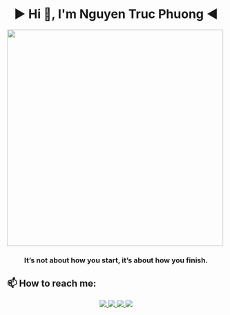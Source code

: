 <h1 align="center">► Hi 👋, I'm Nguyen Truc Phuong ◄ </h2> 

<img align="center" src="https://private-user-images.githubusercontent.com/192780750/398589388-5b4bae97-8ab9-4857-a9e3-e77087bbc44a.jpg?jwt=eyJhbGciOiJIUzI1NiIsInR5cCI6IkpXVCJ9.eyJpc3MiOiJnaXRodWIuY29tIiwiYXVkIjoicmF3LmdpdGh1YnVzZXJjb250ZW50LmNvbSIsImtleSI6ImtleTUiLCJleHAiOjE3MzUxNDU4MjIsIm5iZiI6MTczNTE0NTUyMiwicGF0aCI6Ii8xOTI3ODA3NTAvMzk4NTg5Mzg4LTViNGJhZTk3LThhYjktNDg1Ny1hOWUzLWU3NzA4N2JiYzQ0YS5qcGc_WC1BbXotQWxnb3JpdGhtPUFXUzQtSE1BQy1TSEEyNTYmWC1BbXotQ3JlZGVudGlhbD1BS0lBVkNPRFlMU0E1M1BRSzRaQSUyRjIwMjQxMjI1JTJGdXMtZWFzdC0xJTJGczMlMkZhd3M0X3JlcXVlc3QmWC1BbXotRGF0ZT0yMDI0MTIyNVQxNjUyMDJaJlgtQW16LUV4cGlyZXM9MzAwJlgtQW16LVNpZ25hdHVyZT1mMGJiOWQxOGZmYmM0Y2UzYTc4NzRhNWIwYjg4NWYzMWE4M2YzOGUxZTY5NWFkOTVmM2RmMzlkYTVkZTE5Y2YxJlgtQW16LVNpZ25lZEhlYWRlcnM9aG9zdCJ9.LQUBaTGok_C_EMH5qyAU-PmqsI-R2V5JG3jvDG7e-2I" align="center" width="500"  />
<p align="center">
  <h3 align="center">It’s not about how you start, it’s about how you finish.</h3>
</p>

## 📫 How to reach me:

<p align="center">
  <a href="https://www.facebook.com/truphuooo/" alt="Facebook">
    <img src="https://img.icons8.com/fluent/48/000000/facebook-new.png" target="_blank" />
  </a> 
  <a href="https://github.com/truphuooo1112" alt="Github">
    <img src="https://img.icons8.com/fluent/48/000000/github.png"/>
  </a> 
  <a href="https://www.youtube.com/@truphuooo" alt="Youtube channel" target="_blank" >
    <img src="https://img.icons8.com/fluent/48/000000/youtube-play.png"/>
  </a>
  <a href="mailto:truphuooo123@gmail.com" alt="Email">
    <img src="https://img.icons8.com/fluent/48/000000/mailing.png"/>
  </a>
</p>
